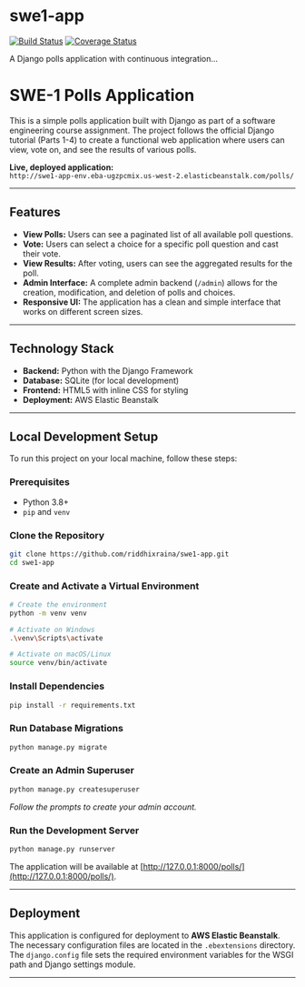 # swe1-app

[![Build Status](https://app.travis-ci.com/riddhixraina/swe1-app.svg?branch=main)](https://app.travis-ci.com/riddhixraina/swe1-app)
[![Coverage Status](https://coveralls.io/repos/github/riddhixraina/swe1-app/badge.svg?branch=main)](https://coveralls.io/github/riddhixraina/swe1-app?branch=main)

A Django polls application with continuous integration...
# SWE-1 Polls Application

This is a simple polls application built with Django as part of a software engineering course assignment. The project follows the official Django tutorial (Parts 1-4) to create a functional web application where users can view, vote on, and see the results of various polls.

**Live, deployed application:**  
`http://swe1-app-env.eba-ugzpcmix.us-west-2.elasticbeanstalk.com/polls/`

---

## Features

- **View Polls:** Users can see a paginated list of all available poll questions.
- **Vote:** Users can select a choice for a specific poll question and cast their vote.
- **View Results:** After voting, users can see the aggregated results for the poll.
- **Admin Interface:** A complete admin backend (`/admin`) allows for the creation, modification, and deletion of polls and choices.
- **Responsive UI:** The application has a clean and simple interface that works on different screen sizes.

---

## Technology Stack

- **Backend:** Python with the Django Framework
- **Database:** SQLite (for local development)
- **Frontend:** HTML5 with inline CSS for styling
- **Deployment:** AWS Elastic Beanstalk

---

## Local Development Setup

To run this project on your local machine, follow these steps:

### Prerequisites

- Python 3.8+
- `pip` and `venv`

### Clone the Repository

```bash
git clone https://github.com/riddhixraina/swe1-app.git
cd swe1-app
```

### Create and Activate a Virtual Environment

```bash
# Create the environment
python -m venv venv

# Activate on Windows
.\venv\Scripts\activate

# Activate on macOS/Linux
source venv/bin/activate
```

### Install Dependencies

```bash
pip install -r requirements.txt
```

### Run Database Migrations

```bash
python manage.py migrate
```

### Create an Admin Superuser

```bash
python manage.py createsuperuser
```
_Follow the prompts to create your admin account._

### Run the Development Server

```bash
python manage.py runserver
```

The application will be available at [http://127.0.0.1:8000/polls/](http://127.0.0.1:8000/polls/).

---

## Deployment

This application is configured for deployment to **AWS Elastic Beanstalk**.  
The necessary configuration files are located in the `.ebextensions` directory.  
The `django.config` file sets the required environment variables for the WSGI path and Django settings module.

---